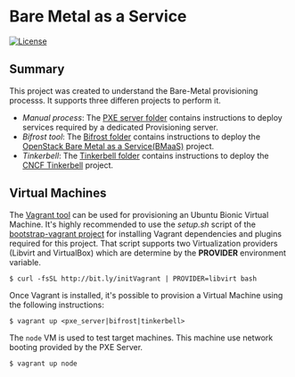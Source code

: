 # Bare Metal as a Service
[![License](https://img.shields.io/badge/License-Apache%202.0-blue.svg)](https://opensource.org/licenses/Apache-2.0)

## Summary

This project was created to understand the Bare-Metal provisioning
processs. It supports three differen projects to perform it.

* _Manual process_: The [PXE server folder](pxe_server) contains
instructions to deploy services required by a dedicated
Provisioning server.
* _Bifrost tool_: The [Bifrost folder](bifrost) contains instructions
to deploy the [OpenStack Bare Metal as a Service(BMaaS)][3] project.
* _Tinkerbell_: The [Tinkerbell folder](tinkerbell) contains
instructions to deploy the [CNCF Tinkerbell][4] project.

## Virtual Machines

The [Vagrant tool][1] can be used for provisioning an Ubuntu Bionic
Virtual Machine. It's highly recommended to use the  *setup.sh* script
of the [bootstrap-vagrant project][2] for installing Vagrant
dependencies and plugins required for this project. That script
supports two Virtualization providers (Libvirt and VirtualBox) which
are determine by the **PROVIDER** environment variable.

    $ curl -fsSL http://bit.ly/initVagrant | PROVIDER=libvirt bash

Once Vagrant is installed, it's possible to provision a Virtual
Machine using the following instructions:

    $ vagrant up <pxe_server|bifrost|tinkerbell>

The `node` VM is used to test target machines. This machine use
network booting provided by the PXE Server.

    $ vagrant up node

[1]: https://www.vagrantup.com/
[2]: https://github.com/electrocucaracha/bootstrap-vagrant
[3]: https://docs.openstack.org/bifrost/latest/
[4]: https://tinkerbell.org/
